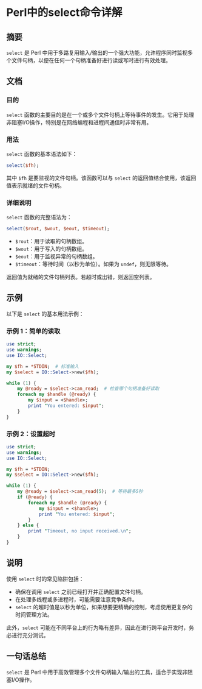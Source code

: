 <!--
Meta Description: # Perl中的select命令详解 ## 摘要 `select` 是 Perl 中用于多路复用输入/输出的一个强大功能，允许程序同时监视多个文件句柄，以便在任何一个句柄准备好进行读或写时进行有效处理。 ## 文档 ### 目的 `select` 函数的主要目的是在一个或多个文件句柄上等待事件的发生...
Meta Keywords: select, perl, use, ready, input
-->

# Perl中的select命令详解

## 摘要
`select` 是 Perl 中用于多路复用输入/输出的一个强大功能，允许程序同时监视多个文件句柄，以便在任何一个句柄准备好进行读或写时进行有效处理。

## 文档
### 目的
`select` 函数的主要目的是在一个或多个文件句柄上等待事件的发生。它用于处理非阻塞I/O操作，特别是在网络编程和进程间通信时非常有用。

### 用法
`select` 函数的基本语法如下：
```perl
select($fh);
```
其中 `$fh` 是要监视的文件句柄。该函数可以与 `select` 的返回值结合使用，该返回值表示就绪的文件句柄。

### 详细说明
`select` 函数的完整语法为：
```perl
select($rout, $wout, $eout, $timeout);
```
- `$rout`：用于读取的句柄数组。
- `$wout`：用于写入的句柄数组。
- `$eout`：用于监视异常的句柄数组。
- `$timeout`：等待时间（以秒为单位）。如果为 `undef`，则无限等待。

返回值为就绪的文件句柄列表。若超时或出错，则返回空列表。

## 示例
以下是 `select` 的基本用法示例：

### 示例 1：简单的读取
```perl
use strict;
use warnings;
use IO::Select;

my $fh = *STDIN;  # 标准输入
my $select = IO::Select->new($fh);

while (1) {
    my @ready = $select->can_read;  # 检查哪个句柄准备好读取
    foreach my $handle (@ready) {
        my $input = <$handle>;
        print "You entered: $input";
    }
}
```

### 示例 2：设置超时
```perl
use strict;
use warnings;
use IO::Select;

my $fh = *STDIN; 
my $select = IO::Select->new($fh);

while (1) {
    my @ready = $select->can_read(5);  # 等待最多5秒
    if (@ready) {
        foreach my $handle (@ready) {
            my $input = <$handle>;
            print "You entered: $input";
        }
    } else {
        print "Timeout, no input received.\n";
    }
}
```

## 说明
使用 `select` 时的常见陷阱包括：
- 确保在调用 `select` 之前已经打开并正确配置文件句柄。
- 在处理多线程或多进程时，可能需要注意竞争条件。
- `select` 的超时值是以秒为单位，如果想要更精确的控制，考虑使用更复杂的时间管理方法。
  
此外，`select` 可能在不同平台上的行为略有差异，因此在进行跨平台开发时，务必进行充分测试。

## 一句话总结
`select` 是 Perl 中用于高效管理多个文件句柄输入/输出的工具，适合于实现非阻塞I/O操作。